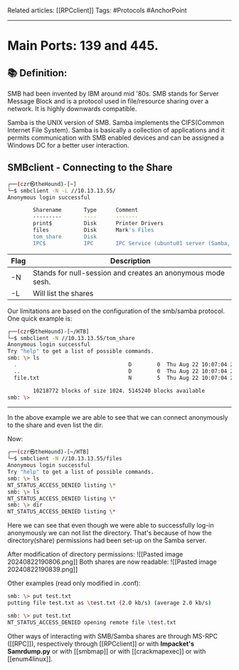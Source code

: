Related articles: [[RPCclient]]
Tags: #Protocols #AnchorPoint 

---
# Main Ports: 139 and 445. 

## 📚 Definition:
SMB had been invented by IBM around mid '80s. SMB stands for Server Message Block and is a protocol used in file/resource sharing over a network. It is highly downwards compatible.

Samba is the UNIX version of SMB. Samba implements the CIFS(Common Internet File System). Samba is basically a collection of applications and it permits communication with SMB enabled devices and can be assigned a Windows DC for a better user interaction.

## SMBclient - Connecting to the Share

```bash
┌──(czr㉿theHound)-[~]
└─$ smbclient -N -L //10.13.13.55/     
Anonymous login successful

        Sharename       Type      Comment
        ---------       ----      -------
        print$          Disk      Printer Drivers
        files           Disk      Mark's Files
        tom_share       Disk      
        IPC$            IPC       IPC Service (ubuntu01 server (Samba, Ubuntu))

```

| Flag | Description                                                 |
| ---- | ----------------------------------------------------------- |
| -N   | Stands for null-session and creates an anonymous mode sesh. |
| -L   | Will list the shares                                        |
Our limitations are based on the configuration of the smb/samba protocol.
One quick example is: 
```bash
┌──(czr㉿theHound)-[~/HTB]
└─$ smbclient -N //10.13.13.55/tom_share    
Anonymous login successful
Try "help" to get a list of possible commands.
smb: \> ls
  .                                   D        0  Thu Aug 22 10:07:04 2024
  ..                                  D        0  Thu Aug 22 10:07:04 2024
  file.txt                            N        5  Thu Aug 22 10:07:04 2024

		10218772 blocks of size 1024. 5145240 blocks available
smb: \> 

```
---

In the above example we are able to see that we can connect anonymously to the share and even list the dir.

Now:
```bash
┌──(czr㉿theHound)-[~/HTB]
└─$ smbclient -N //10.13.13.55/files
Anonymous login successful
Try "help" to get a list of possible commands.
smb: \> ls
NT_STATUS_ACCESS_DENIED listing \*
smb: \> ls
NT_STATUS_ACCESS_DENIED listing \*
smb: \> dir
NT_STATUS_ACCESS_DENIED listing \*
```

Here we can see that even though we were able to successfully log-in anonymously we can not list the directory.
That's because of how the directory(share) permissions had been set-up on the Samba server.

After modification of directory permissions:
![[Pasted image 20240822190806.png]]
Both shares are now readable:
![[Pasted image 20240822190839.png]]

Other examples (read only modified in .conf):
```bash
smb: \> put test.txt
putting file test.txt as \test.txt (2.0 kb/s) (average 2.0 kb/s)
```

```bash
smb: \> put test.txt
NT_STATUS_ACCESS_DENIED opening remote file \test.txt
```

Other ways of interacting with SMB/Samba shares are through MS-RPC ([[RPC]]), respectively through [[RPCclient]] or with **Impacket's Samrdump.py** or with [[smbmap]] or with [[crackmapexec]] or with [[enum4linux]].

